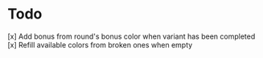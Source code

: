 # Todo

[x] Add bonus from round's bonus color when variant has been completed
[x] Refill available colors from broken ones when empty